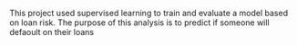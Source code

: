 This project used supervised learning to train and evaluate a model based on loan risk. The purpose of this analysis is to predict if someone will defaoult on their loans
